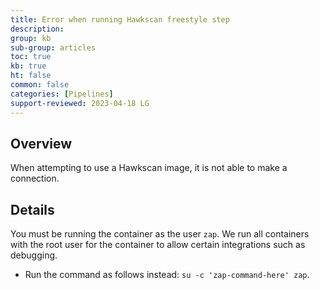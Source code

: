 ```yaml
---
title: Error when running Hawkscan freestyle step
description: 
group: kb
sub-group: articles
toc: true
kb: true
ht: false
common: false
categories: [Pipelines]
support-reviewed: 2023-04-18 LG
---
```


## Overview

When attempting to use a Hawkscan image, it is not able to make a connection.

## Details

You must be running the container as the user `zap`. We run all containers with the root user for the container to allow certain integrations such as debugging.

* Run the command as follows instead: `su -c 'zap-command-here' zap`.

